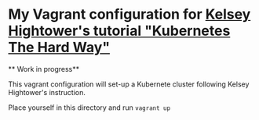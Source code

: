 # My Vagrant configuration for [Kelsey Hightower's tutorial "Kubernetes The Hard Way"](https://github.com/kelseyhightower/kubernetes-the-hard-way)

** Work in progress**

This vagrant configuration will set-up a Kubernete cluster following Kelsey Hightower's instruction.

Place yourself in this directory and run `vagrant up`
